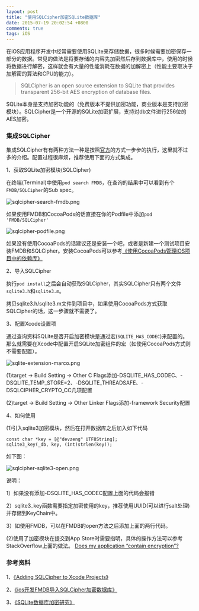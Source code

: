 ```yaml
---
layout: post
title: "使用SQLCipher加密SQLite数据库"
date: 2015-07-19 20:02:54 +0800
comments: true
tags: iOS
---
```


在iOS应用程序开发中经常需要使用SQLite来存储数据，很多时候需要加密保存一部分的数据。常见的做法是将要存储的内容先加密然后存到数据库中，使用的时候将数据进行解密，这样就会有大量的性能消耗在数据的加解密上（性能主要取决于加解密的算法和CPU的能力）。

> SQLCipher is an open source extension to SQLite that provides transparent 256-bit AES encryption of database files.

SQLite本身是支持加密功能的（免费版本不提供加密功能，商业版本是支持加密模块）。SQLCipher是一个开源的SQLite加密扩展，支持对db文件进行256位的AES加密。

### 集成SQLCipher

集成SQLCipher有有两种方法一种是按照[官方](https://www.zetetic.net/sqlcipher/ios-tutorial/)的方式一步步的执行，这里就不过多的介绍。配置过程很麻烦，推荐使用下面的方式集成。

1、获取SQLite加密模块(SQLCipher)

在终端(Terminal)中使用`pod search FMDB`，在查询的结果中可以看到有个`FMDB/SQLCipher`的Sub spec。

![sqlcipher-search-fmdb.png](/images/sqlcipher-sqlite/sqlcipher-search-fmdb.png)

如果使用FMDB和CocoaPods的话直接在你的Podfile中添加`pod 'FMDB/SQLCipher'`

![sqlcipher-podfile.png](/images/sqlcipher-sqlite/sqlcipher-podfile.png)

如果没有使用CocoaPods的话建议还是安装一个吧，或者是新建一个测试项目安装FMDB和SQLCipher。安装CocoaPods可以参考[《使用CocoaPods管理iOS项目中的依赖库》](http://blog.devzeng.com/blog/ios-cocoapods-dependency-manager.html)

2、导入SQLCipher

执行`pod install`之后会自动获取SQLCipher，其实SQLCipher只有两个文件`sqlite3.h`和`sqlite3.m`。

拷贝sqlite3.h/sqlite3.m文件到项目中，如果使用CocoaPods方式获取SQLCipher的话，这一步骤就不需要了。

3、配置Xcode设置项

通过查询资料SQLite是否开启加密模块是通过宏(`SQLITE_HAS_CODEC`)来配置的。那么就需要在Xcode中配置开启SQLite加密组件的宏（如使用CocoaPods方式则不需要配置）。

![sqlite-extension-marco.png](/images/sqlcipher-sqlite/sqlite-extension-marco.png)

(1)target -> Build Setting -> Other C Flags添加-DSQLITE_HAS_CODEC、-DSQLITE_TEMP_STORE=2、-DSQLITE_THREADSAFE、-DSQLCIPHER_CRYPTO_CC几项配置

(2)target -> Build Setting -> Other Linker Flags添加-framework Security配置

4、如何使用

(1)引入sqlite3加密模块，然后在打开数据库之后加入如下代码

```
const char *key = [@"devzeng" UTF8String];
sqlite3_key(_db, key, (int)strlen(key));
```

如下图：

![sqlcipher-sqlite3-open.png](/images/sqlcipher-sqlite/sqlcipher-sqlite3-open.png)

说明：

1）如果没有添加-DSQLITE_HAS_CODEC配置上面的代码会报错

2）sqlite3_key函数需要指定加密使用的key，推荐使用UUID(可以进行salt处理)并存储到KeyChain中。

3）如使用FMDB，可以在FMDB的open方法之后添加上面的两行代码。

(2)使用了加密模块在提交到App Store时需要指明，具体的操作方法可以参考StackOverflow上面的做法。
[Does my application “contain encryption”?](http://stackoverflow.com/questions/2135081/does-my-application-contain-encryption)

### 参考资料

1、[《Adding SQLCipher to Xcode Projects》](https://www.zetetic.net/sqlcipher/ios-tutorial/)

2、[《ios开发FMDB导入SQLCipher加密数据库》](http://www.2cto.com/kf/201407/315727.html)

3、[《SQLite数据库加密研究》](http://blog.itpub.net/14466241/viewspace-752861/)
